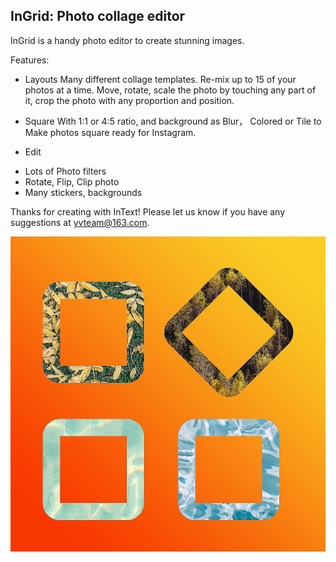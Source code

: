 ## InGrid: Photo collage editor

InGrid is a handy photo editor to create stunning images. 

Features:

* Layouts
Many different collage templates. Re-mix up to 15 of your photos at a time.
Move, rotate, scale the photo by touching any part of it, crop the photo with any proportion and position.

* Square
With 1:1 or 4:5 ratio, and background as Blur， Colored or Tile to Make photos square ready for Instagram.

* Edit
- Lots of Photo filters
- Rotate, Flip, Clip photo
- Many stickers, backgrounds

Thanks for creating with InText! Please let us know if you have any suggestions at yvteam@163.com.

![](/images/layouts.png)
